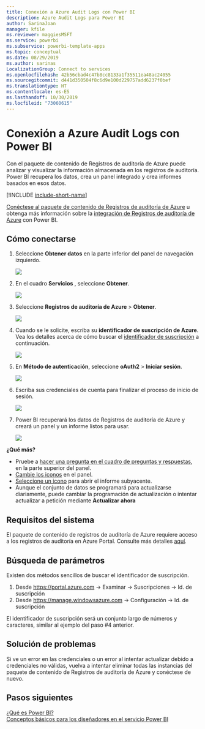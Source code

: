 ```yaml
---
title: Conexión a Azure Audit Logs con Power BI
description: Azure Audit Logs para Power BI
author: SarinaJoan
manager: kfile
ms.reviewer: maggiesMSFT
ms.service: powerbi
ms.subservice: powerbi-template-apps
ms.topic: conceptual
ms.date: 08/29/2019
ms.author: sarinas
LocalizationGroup: Connect to services
ms.openlocfilehash: 42b56cbad4c47b8cc8133a1f35511ea48ac24055
ms.sourcegitcommit: d441d350504f8c6d9e100d229757add6237f0bef
ms.translationtype: HT
ms.contentlocale: es-ES
ms.lasthandoff: 10/30/2019
ms.locfileid: "73060615"
---
```

# <a name="connect-to-azure-audit-logs-with-power-bi"></a>Conexión a Azure Audit Logs con Power BI
Con el paquete de contenido de Registros de auditoría de Azure puede analizar y visualizar la información almacenada en los registros de auditoría. Power BI recupera los datos, crea un panel integrado y crea informes basados en esos datos.

[!INCLUDE [include-short-name](./includes/service-deprecate-content-packs.md)]

[Conéctese al paquete de contenido de Registros de auditoría de Azure](https://app.powerbi.com/getdata/services/azure-audit-logs) u obtenga más información sobre la [integración de Registros de auditoría de Azure](https://powerbi.microsoft.com/integrations/azure-audit-logs) con Power BI.

## <a name="how-to-connect"></a>Cómo conectarse
1. Seleccione **Obtener datos** en la parte inferior del panel de navegación izquierdo.  
   
    ![](media/service-connect-to-azure-audit-logs/getdata.png)
2. En el cuadro **Servicios** , seleccione **Obtener**.  
   
    ![](media/service-connect-to-azure-audit-logs/services.png) 
3. Seleccione **Registros de auditoría de Azure** > **Obtener**.  
   
   ![](media/service-connect-to-azure-audit-logs/azureauditlogs.png)
4. Cuando se le solicite, escriba su **identificador de suscripción de Azure**. Vea los detalles acerca de cómo buscar el [identificador de suscripción](#FindingParams) a continuación.   
   
    ![](media/service-connect-to-azure-audit-logs/parameters.png)
5. En **Método de autenticación**, seleccione **oAuth2** \> **Iniciar sesión**.
   
    ![](media/service-connect-to-azure-audit-logs/creds.png)
6. Escriba sus credenciales de cuenta para finalizar el proceso de inicio de sesión.
   
    ![](media/service-connect-to-azure-audit-logs/login.png)
7. Power BI recuperará los datos de Registros de auditoría de Azure y creará un panel y un informe listos para usar. 
   
    ![](media/service-connect-to-azure-audit-logs/dashboard.png)

**¿Qué más?**

* Pruebe a [hacer una pregunta en el cuadro de preguntas y respuestas](consumer/end-user-q-and-a.md), en la parte superior del panel.
* [Cambie los iconos](service-dashboard-edit-tile.md) en el panel.
* [Seleccione un icono](consumer/end-user-tiles.md) para abrir el informe subyacente.
* Aunque el conjunto de datos se programará para actualizarse diariamente, puede cambiar la programación de actualización o intentar actualizar a petición mediante **Actualizar ahora**

## <a name="system-requirements"></a>Requisitos del sistema
El paquete de contenido de registros de auditoría de Azure requiere acceso a los registros de auditoría en Azure Portal. Consulte más detalles [aquí](/azure/azure-resource-manager/resource-group-audit/).

<a name="FindingParams"></a>

## <a name="finding-parameters"></a>Búsqueda de parámetros
Existen dos métodos sencillos de buscar el identificador de suscripción.

1. Desde https://portal.azure.com -&gt; Examinar -&gt; Suscripciones -&gt; Id. de suscripción
2. Desde https://manage.windowsazure.com -&gt; Configuración -&gt; Id. de suscripción

El identificador de suscripción será un conjunto largo de números y caracteres, similar al ejemplo del paso \#4 anterior. 

## <a name="troubleshooting"></a>Solución de problemas
Si ve un error en las credenciales o un error al intentar actualizar debido a credenciales no válidas, vuelva a intentar eliminar todas las instancias del paquete de contenido de Registros de auditoría de Azure y conéctese de nuevo.

## <a name="next-steps"></a>Pasos siguientes
[¿Qué es Power BI?](fundamentals/power-bi-overview.md)  
[Conceptos básicos para los diseñadores en el servicio Power BI](service-basic-concepts.md)  

